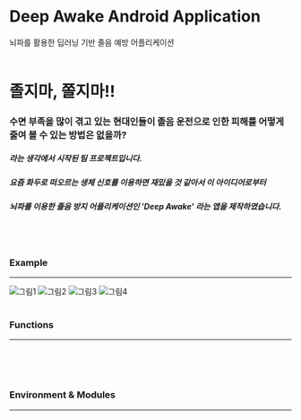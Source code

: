 # Deep Awake Android Application
뇌파를 활용한 딥러닝 기반 졸음 예방 어플리케이션
<br><br>

# 졸지마, 쫄지마!! 
### 수면 부족을 많이 겪고 있는 현대인들이 졸음 운전으로 인한 피해를 어떻게 줄여 볼 수 있는 방법은 없을까?
##### 라는 생각에서 시작된 팀 프로젝트입니다. 
##### 요즘 화두로 떠오르는 생체 신호를 이용하면 재밌을 것 같아서 이 아이디어로부터 
##### 뇌파를 이용한 졸음 방지 어플리케이션인 'Deep Awake' 라는 앱을 제작하였습니다.
<br><br>

### **Example**
----------------
![그림1](https://user-images.githubusercontent.com/51114857/137429582-c8be274e-86e4-4746-8336-a3a9b9156f7c.png)
![그림2](https://user-images.githubusercontent.com/51114857/137429657-05161ede-e8c6-491a-bf0f-01fd166b634d.png)
![그림3](https://user-images.githubusercontent.com/51114857/137429660-973a8efb-7497-4ab4-8bdf-bf60425b653f.png)
![그림4](https://user-images.githubusercontent.com/51114857/137429667-ff77397a-8222-4471-a341-13a230fa92fd.png)
<br><br>

### **Functions**
------------------
<br><br><br>

### **Environment & Modules**
---------------------





